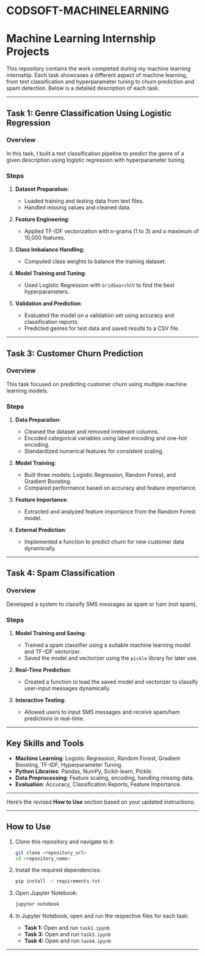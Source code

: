 # CODSOFT-MACHINELEARNING




# Machine Learning Internship Projects

This repository contains the work completed during my machine learning internship. Each task showcases a different aspect of machine learning, from text classification and hyperparameter tuning to churn prediction and spam detection. Below is a detailed description of each task.

---

## **Task 1: Genre Classification Using Logistic Regression**

### **Overview**  
In this task, I built a text classification pipeline to predict the genre of a given description using logistic regression with hyperparameter tuning.

### **Steps**  
1. **Dataset Preparation**:  
   - Loaded training and testing data from text files.
   - Handled missing values and cleaned data.

2. **Feature Engineering**:  
   - Applied TF-IDF vectorization with n-grams (1 to 3) and a maximum of 10,000 features.

3. **Class Imbalance Handling**:  
   - Computed class weights to balance the training dataset.

4. **Model Training and Tuning**:  
   - Used Logistic Regression with `GridSearchCV` to find the best hyperparameters.

5. **Validation and Prediction**:  
   - Evaluated the model on a validation set using accuracy and classification reports.
   - Predicted genres for test data and saved results to a CSV file.

---

## **Task 3: Customer Churn Prediction**

### **Overview**  
This task focused on predicting customer churn using multiple machine learning models.

### **Steps**  
1. **Data Preparation**:  
   - Cleaned the dataset and removed irrelevant columns.
   - Encoded categorical variables using label encoding and one-hot encoding.
   - Standardized numerical features for consistent scaling.

2. **Model Training**:  
   - Built three models: Logistic Regression, Random Forest, and Gradient Boosting.
   - Compared performance based on accuracy and feature importance.

3. **Feature Importance**:  
   - Extracted and analyzed feature importance from the Random Forest model.

4. **External Prediction**:  
   - Implemented a function to predict churn for new customer data dynamically.

---

## **Task 4: Spam Classification**

### **Overview**  
Developed a system to classify SMS messages as spam or ham (not spam).

### **Steps**  
1. **Model Training and Saving**:  
   - Trained a spam classifier using a suitable machine learning model and TF-IDF vectorizer.
   - Saved the model and vectorizer using the `pickle` library for later use.

2. **Real-Time Prediction**:  
   - Created a function to load the saved model and vectorizer to classify user-input messages dynamically.

3. **Interactive Testing**:  
   - Allowed users to input SMS messages and receive spam/ham predictions in real-time.

---

## **Key Skills and Tools**

- **Machine Learning**: Logistic Regression, Random Forest, Gradient Boosting, TF-IDF, Hyperparameter Tuning.
- **Python Libraries**: Pandas, NumPy, Scikit-learn, Pickle.
- **Data Preprocessing**: Feature scaling, encoding, handling missing data.
- **Evaluation**: Accuracy, Classification Reports, Feature Importance.

---

Here’s the revised **How to Use** section based on your updated instructions:

---

## **How to Use**

1. Clone this repository and navigate to it:
   ```bash
   git clone <repository_url>
   cd <repository_name>
   ```

2. Install the required dependencies:
   ```bash
   pip install -r requirements.txt
   ```

3. Open Jupyter Notebook:
   ```bash
   jupyter notebook
   ```

4. In Jupyter Notebook, open and run the respective files for each task:
   - **Task 1:** Open and run `task1.ipynb`  
   - **Task 3:** Open and run `task3.ipynb`  
   - **Task 4:** Open and run `task4.ipynb`  

--- 
